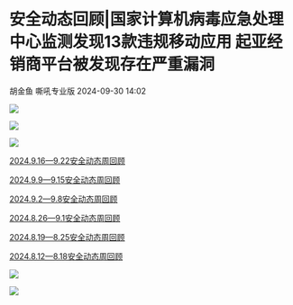 #  安全动态回顾|国家计算机病毒应急处理中心监测发现13款违规移动应用 起亚经销商平台被发现存在严重漏洞   
胡金鱼  嘶吼专业版   2024-09-30 14:02  
  
![](https://mmbiz.qpic.cn/mmbiz_gif/wpkib3J60o297rwgIksvLibPOwR24tqI8dGRUah80YoBLjTBJgws2n0ibdvfvv3CCm0MIOHTAgKicmOB4UHUJ1hH5g/640?wx_fmt=gif "")  
  
![](https://mmbiz.qpic.cn/sz_mmbiz_jpg/wpkib3J60o29gS95M6WuP4B3nOpXd06YLtMnpH76YwuzTac2Bzosibjl5UIRtXRlfe9CWRTR3FWtyW7Jq0mqjCHg/640?wx_fmt=jpeg&from=appmsg "")  
  
![](https://mmbiz.qpic.cn/sz_mmbiz_png/wpkib3J60o28aFfuZruyyNsXXFicoZZDSFMtP1joY4aUw7jx32FUd26h9RwhDuQFk7m7Z0cH4ww6gvqLktib4wUWA/640?wx_fmt=png&from=appmsg "")  
  
  
[2024.9.16—9.22安全动态周回顾](http://mp.weixin.qq.com/s?__biz=MzI0MDY1MDU4MQ==&mid=2247578092&idx=2&sn=cb854e907706139da04cfc4820c082ec&chksm=e91461d6de63e8c09b35318e00dfcf320c608f4bc3d6c157805d785d4be55d75ba38a253816e&scene=21#wechat_redirect)  
  
  
  
[2024.9.9—9.15安全动态周回顾](http://mp.weixin.qq.com/s?__biz=MzI0MDY1MDU4MQ==&mid=2247578012&idx=2&sn=79f2ff059bc423c6314f205d6539ab17&chksm=e91461a6de63e8b03fe33690699cd5f6d64f3c8005033c0c0ab5f01497e1469167fb68cc9910&scene=21#wechat_redirect)  
  
  
  
  
  
[2024.9.2—9.8安全动态周回顾](http://mp.weixin.qq.com/s?__biz=MzI0MDY1MDU4MQ==&mid=2247577870&idx=2&sn=e83ce73fccab4a6d0c7d4fb148fb3c47&chksm=e9146134de63e8225cb28582033da7a52ea67635411e71c8f4df2ebd9c1ded247a001fa9f5f2&scene=21#wechat_redirect)  
  
  
  
[2024.8.26—9.1安全动态周回顾](http://mp.weixin.qq.com/s?__biz=MzI0MDY1MDU4MQ==&mid=2247577761&idx=2&sn=46ae17b12bdb3e56572ff26b968745f3&chksm=e914609bde63e98d54f2439ff1711606c4af0e993a5ae66e0f674a319bd0b517738216b2dc1c&scene=21#wechat_redirect)  
  
  
  
[2024.8.19—8.25安全动态周回顾](http://mp.weixin.qq.com/s?__biz=MzI0MDY1MDU4MQ==&mid=2247577675&idx=2&sn=9de7e71a41fdc2d6062df3a220197b6f&chksm=e9146071de63e967a5278feacf564baa8c16083883cb5403a90cfcbc52f8d74e6e6e59ecee6c&scene=21#wechat_redirect)  
  
  
  
[2024.8.12—8.18安全动态周回顾](http://mp.weixin.qq.com/s?__biz=MzI0MDY1MDU4MQ==&mid=2247577580&idx=2&sn=d2c88dec8db7ab0d73c64407a7c25007&chksm=e9147fd6de63f6c07c99dea132718fa8bdee739e8017fee174bbc19769c6b53d0e7109bbfd65&scene=21#wechat_redirect)  
  
  
![](https://mmbiz.qpic.cn/mmbiz_png/wpkib3J60o287jwk8LWD9icmgWlahS21WBibH0Iz3x2kLShrmHpicmyoLLZjhkG6s61yDMgXpJ74WhrDYlWupFxzKg/640?wx_fmt=png "")  
  
![](https://mmbiz.qpic.cn/sz_mmbiz_png/wpkib3J60o2icEjy5ZrpCcgr4BicXicPv08DSsrgibDcJQpvwkZoO4OqdIpJNhj6TO5xV0ic0AnVf7f2kcPnNevQlTtQ/640?wx_fmt=png "")  
  
